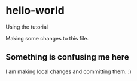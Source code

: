 # hello-world
Using the tutorial

Making some changes to this file.

## Something is confusing me here
I am making local changes and committing them. :)

